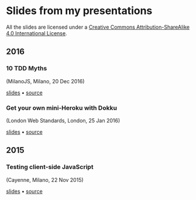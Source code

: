# Slides from my presentations

All the slides are licensed under a
[Creative Commons Attribution-ShareAlike 4.0 International License](http://creativecommons.org/licenses/by-sa/4.0/).

## 2016

### 10 TDD Myths
(MilanoJS, Milano, 20 Dec 2016)

[slides](http://dhinus.github.io/talks/2016-12-20-milanojs/)
&bull;
[source](2016-12-20-milanojs/)

### Get your own mini-Heroku with Dokku
(London Web Standards, London, 25 Jan 2016)

[slides](http://dhinus.github.io/talks/2016-01-25-lws/)
&bull;
[source](2016-01-25-lws/)

## 2015

### Testing client-side JavaScript
(Cayenne, Milano, 22 Nov 2015)

[slides](http://dhinus.github.io/talks/2015-12-22-cayenne/)
&bull;
[source](2015-11-22-cayenne/)
